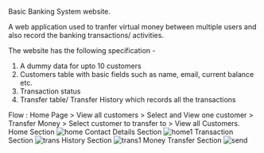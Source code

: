 Basic Banking System website. 

A web application used to tranfer virtual money between multiple users and also record the banking transactions/ activities.

The website has the following specification -
1. A dummy data for upto 10 customers
2. Customers table with basic fields such as name, email, current balance etc.
3. Transaction status
3. Transfer table/ Transfer History which records all the transactions

Flow : Home Page > View all customers > Select and View one customer > Transfer Money > Select customer to transfer to > View all Customers.
Home Section
![home](https://user-images.githubusercontent.com/77049553/142587928-372bad7d-914d-4fc8-8b4c-50e8dce60d3d.png)
Contact Details Section
![home1](https://user-images.githubusercontent.com/77049553/142587955-9b474b10-bfec-46a9-ba23-2c6bda4ee520.png)
Transaction Section
![trans](https://user-images.githubusercontent.com/77049553/142587980-47651cdd-dd3a-490d-a026-ca6c661d2dbc.png)
History Section
![trans1](https://user-images.githubusercontent.com/77049553/142588008-01e20f5f-f27a-4bff-b716-c3933d465903.png)
Money Transfer Section
![send](https://user-images.githubusercontent.com/77049553/142588036-a8f23584-5c39-4a79-81af-bb4e126a8a49.png)

